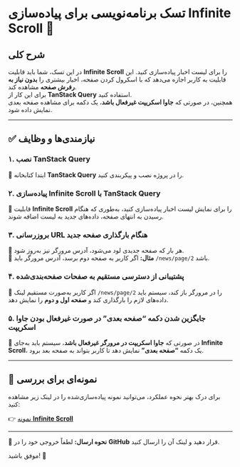 # تسک برنامه‌نویسی برای پیاده‌سازی **Infinite Scroll** 🚀

## شرح کلی

در این تسک، شما باید قابلیت **Infinite Scroll** را برای لیست اخبار پیاده‌سازی کنید. این قابلیت به کاربر اجازه می‌دهد که با اسکرول کردن صفحه، اخبار بیشتری را **بدون نیاز به رفرش صفحه** مشاهده کند.  
برای این کار از **TanStack Query** استفاده کنید.  
همچنین، در صورتی که **جاوا اسکریپت غیرفعال باشد**، یک دکمه برای مشاهده صفحه بعدی نمایش داده شود.

---

## ✅ نیازمندی‌ها و وظایف

### ۱. نصب **TanStack Query**

📌 ابتدا کتابخانه **TanStack Query** را در پروژه نصب و پیکربندی کنید.

### ۲. پیاده‌سازی **Infinite Scroll** با **TanStack Query**

📌 قابلیت **Infinite Scroll** را برای نمایش لیست اخبار پیاده‌سازی کنید، به‌طوری که هنگام رسیدن به انتهای صفحه، داده‌های جدید به لیست اضافه شوند.

### ۳. بروزرسانی **URL** هنگام بارگذاری صفحه جدید

📌 هر بار که صفحه جدیدی لود می‌شود، آدرس مرورگر نیز به‌روز شود.  
📌 **مثال:** اگر کاربر به صفحه دوم برسد، آدرس مرورگر باید `/news/page/2` باشد.

### ۴. پشتیبانی از دسترسی مستقیم به صفحات صفحه‌بندی‌شده

📌 اگر کاربر به‌صورت مستقیم لینک `/news/page/2` را در مرورگر باز کند، سیستم باید داده‌های لازم را بارگذاری کند و **صفحه اول و دوم** را نمایش دهد.

### ۵. جایگزین شدن دکمه **“صفحه بعدی”** در صورت غیرفعال بودن جاوا اسکریپت

📌 در صورتی که **جاوا اسکریپت در مرورگر غیرفعال باشد**، سیستم باید به‌جای **Infinite Scroll**، یک دکمه **“صفحه بعدی”** نمایش دهد تا کاربر بتواند به صفحه بعد برود.

---

## 🔗 نمونه‌ای برای بررسی

برای درک بهتر نحوه عملکرد، می‌توانید نمونه پیاده‌سازی‌شده را در لینک زیر مشاهده کنید:

👉 [نمونه **Infinite Scroll**](https://karinow.com/shop/)

---

📩 **نحوه ارسال:** لطفاً خروجی خود را در **GitHub** قرار دهید و لینک آن را ارسال کنید.

موفق باشید! 🚀
